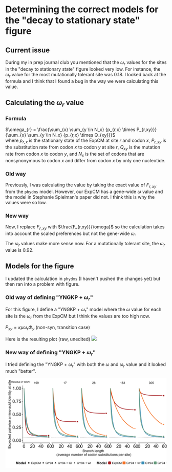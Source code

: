 # Determining the correct models for the "decay to stationary state" figure

## Current issue

During my in prep journal club you mentioned that the $\omega_r$ values for the sites in the "decay to stationary state" figure looked very low.
For instance, the $\omega_r$ value for the most mutationally tolerant site was 0.18.
I looked back at the formula and I think that I found a bug in the way we were calculating this value.

## Calculating the $\omega_r$ value

### Formula

$\omega_{r} = \frac{\sum_{x} \sum_{y \in N_x} {p_{r,x} \times P_{r,xy}}}{\sum_{x} \sum_{y \in N_x} {p_{r,x} \times Q_{xy}}}$  
where $p_{r,x}$ is the stationary state of the ExpCM at site $r$ and codon $x$, $P_{r,xy}$ is the substitution rate from codon $x$ to codon $y$ at site $r$, $Q_{xy}$ is the mutation rate from codon $x$ to codon $y$, and $N_x$ is the set of codons that are nonsynonymous to codon $x$ and differ from codon $x$ by only one nucleotide.

### Old way

Previously, I was calculating the value by taking the exact value of $F_{r,xy}$ from the `phydms` model.
However, our ExpCM has a gene-wide $\omega$ value and the model in Stephanie Spielman's paper did not.
I think this is why the values were so low.

### New way

Now, I replace $F_{r,xy}$ with $\frac{F_{r,xy}}{\omega}$ so the calculation takes into account the scaled preferences but not the gene-wide $\omega$.

The $\omega_r$ values make more sense now.
For a mutationally tolerant site, the $\omega_r$ value is 0.92.

## Models for the figure

I updated the calculation in `phydms` (I haven't pushed the changes yet) but then ran into a problem with figure.

### Old way of defining "YNGKP + $\omega_r$"

For this figure, I define a "YNGKP + $\omega_r$" model where the $\omega$ value for each site is the $\omega_r$ from the ExpCM but I think the values are too high now.

$P_{xy} = \kappa \mu \omega_r \Phi_{y}$ (non-syn, transition case)

Here is the resulting plot (raw, unedited)
![](_raw_decay_1.png)

### New way of defining "YNGKP + $\omega_r$"

I tried defining the "YNGKP + $\omega_r$" with both the $\omega$ and $\omega_r$ value and it looked much "better". 

![](_raw_decay_2.png)
